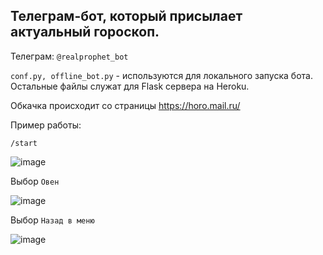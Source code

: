 ## Телеграм-бот, который присылает актуальный гороскоп.

Телеграм: `@realprophet_bot`

`conf.py, offline_bot.py` - используются для локального запуска бота.
Остальные файлы служат для Flask сервера на Heroku.

Обкачка происходит со страницы https://horo.mail.ru/


Пример работы:

`/start`

![image](https://user-images.githubusercontent.com/42929213/125284224-ddd3c000-e321-11eb-9dbc-ea1a084ff985.png
)

Выбор `Овен`

![image](https://user-images.githubusercontent.com/42929213/125284246-e5936480-e321-11eb-8850-429eaac4b244.png)

Выбор `Назад в меню`

![image](https://user-images.githubusercontent.com/42929213/125284263-e9bf8200-e321-11eb-8822-2601bf5edc35.png)
